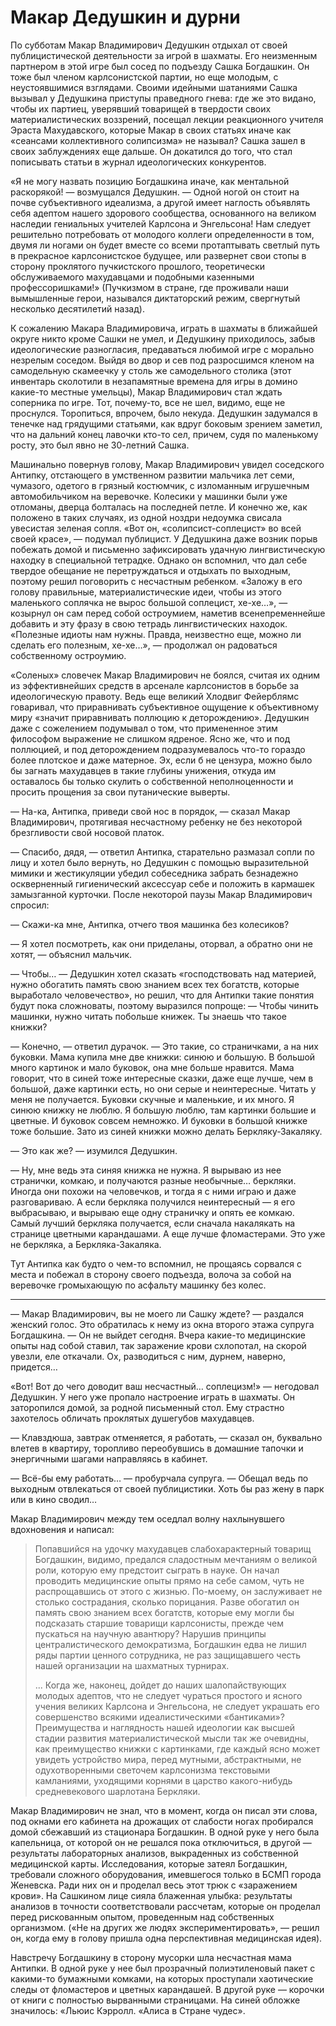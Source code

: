 # Макар Дедушкин и дурни

По субботам Макар Владимирович Дедушкин отдыхал от своей публицистической деятельности за игрой в шахматы. Его неизменным партнером в этой игре был сосед по подъезду Сашка Богдашкин. Он тоже был членом карлсонистской партии, но еще молодым, с неустоявшимися взглядами. Своими идейными шатаниями Сашка вызывал у Дедушкина приступы праведного гнева: где же это видано, чтобы их партиец, уверявший товарищей в твердости своих материалистических воззрений, посещал лекции реакционного учителя Эраста Махудавского, которые Макар в своих статьях иначе как «сеансами коллективного солипсизма» не называл? Сашка зашел в своих заблуждениях еще дальше. Он докатился до того, что стал пописывать статьи в журнал идеологических конкурентов. 

«Я не могу назвать позицию Богдашкина иначе, как ментальной раскорякой! — возмущался Дедушкин. — Одной ногой он стоит на почве субъективного идеализма, а другой имеет наглость объявлять себя адептом нашего здорового сообщества, основанного на великом наследии  гениальных учителей Карлсона и Энгельсона! Нам следует решительно потребовать от молодого коллеги определенности в том, двумя ли ногами он будет вместе со всеми протаптывать светлый путь в прекрасное карлсонистское будущее, или развернет свои стопы в сторону проклятого пучкистского прошлого, теоретически обслуживаемого махудавцами и подобными казенными профессоришками!» (Пучкизмом в стране, где проживали наши вымышленные герои, назывался диктаторский режим, свергнутый несколько десятилетий назад). 

К сожалению Макара Владимировича, играть в шахматы в ближайшей округе никто кроме Сашки не умел, и Дедушкину приходилось, забыв идеологические разногласия, предаваться любимой игре с морально незрелым соседом. Выйдя во двор и сев под разросшимся кленом на самодельную скамеечку у столь же самодельного столика  (этот инвентарь сколотили в незапамятные времена для игры в домино какие-то местные умельцы), Макар Владимирович стал ждать соперника по игре. Тот, почему-то, все не шел, видимо, еще не проснулся. Торопиться, впрочем, было некуда. Дедушкин задумался в тенечке над грядущими статьями, как вдруг боковым зрением заметил, что на дальний конец лавочки кто-то сел, причем, судя по маленькому росту, это был явно не 30-летний Сашка. 

Машинально повернув голову, Макар Владимирович увидел соседского Антипку, отстающего в умственном развитии мальчика лет семи, чумазого, одетого в грязный костюмчик, с изломанным игрушечным автомобильчиком на веревочке. Колесики у машинки были уже отломаны, дверца болталась на последней петле. И конечно же, как положено в таких случаях, из одной ноздри недоумка свисала увесистая зеленая сопля. «Вот он, «солипсист-соплецист» во всей своей красе», — подумал публицист. У Дедушкина даже возник порыв побежать домой и письменно зафиксировать удачную лингвистическую находку в специальной тетрадке. Однако он вспомнил, что дал себе твердое обещание не перетруждаться и отдыхать по выходным, поэтому решил поговорить с несчастным ребенком. «Заложу в его голову правильные, материалистические идеи, чтобы из этого маленького соплячка не вырос большой соплецист, хе-хе…», — козырнул он сам перед собой остроумием, наметив всенепременнейше добавить и эту фразу в свою тетрадь лингвистических находок. «Полезные идиоты нам нужны. Правда, неизвестно еще, можно ли сделать его полезным, хе-хе…», — продолжал он радоваться собственному остроумию. 

«Соленых» словечек Макар Владимирович не боялся, считая их одним из эффективнейших средств в арсенале карлсонистов в борьбе за идеологическую правоту. Ведь еще великий Хлодвиг Фейерблямс говаривал, что  приравнивать субъективное ощущение к объективному миру «значит приравнивать поллюцию к деторождению». Дедушкин даже с сожелением подумывал о том, что примененное этим философом выражение не слишком ядреное. Ясно же, что и под поллюцией, и под деторождением подразумевалось что-то гораздо более плотское и даже матерное. Эх, если б не цензура, можно было бы загнать махудавцев в такие глубины унижения, откуда им оставалось бы только скулить о собственной неполноценности и просить прощения за свои путанические выверты.

— На-ка, Антипка, приведи свой нос в порядок, — сказал Макар Владимирович, протягивая несчастному ребенку не без некоторой брезгливости свой носовой платок.

— Спасибо, дядя, — ответил Антипка, старательно размазал сопли по лицу и хотел было вернуть, но Дедушкин с помощью выразительной мимики и жестикуляции убедил собеседника забрать безнадежно оскверненный гигиенический аксессуар себе и положить в кармашек замызганной курточки. После некоторой паузы Макар Владимирович спросил:

— Скажи-ка мне, Антипка, отчего твоя машинка без колесиков?

— Я хотел посмотреть, как они приделаны, оторвал, а обратно они не хотят, — объяснил мальчик.

— Чтобы… — Дедушкин хотел сказать «господствовать над материей, нужно обогатить память свою знанием всех тех богатств, которые выработало человечество», но решил, что для Антипки такие понятия будут пока сложноваты, поэтому выразился попроще: — Чтобы чинить машинки, нужно читать побольше книжек. Ты знаешь что такое книжки?

— Конечно, — ответил дурачок. — Это такие, со страничками, а на них буковки. Мама купила мне две книжки: синюю и большую. В большой много картинок и мало буковок, она мне больше нравится. Мама говорит, что в синей тоже интересные сказки, даже еще лучше, чем в большой, даже картинки есть, но они серые и неинтересные. Читать у меня не получается. Буковки скучные и маленькие, и их много. Я синюю книжку не люблю. Я большую люблю, там картинки большие и цветные. И буковок совсем немножко. И буковки в большой книжке тоже большие. Зато из синей книжки можно делать Беркляку-Закаляку.

— Это как же? — изумился Дедушкин.

— Ну, мне ведь эта синяя книжка не нужна. Я вырываю из нее странички, комкаю, и получаются разные необычные… беркляки. Иногда они похожи на человечков, и тогда я с ними играю и даже разговариваю. А если беркляка получился неинтересный — я его выбрасываю, и вырываю еще одну страничку и опять ее комкаю. Самый лучший беркляка получается, если сначала накалякать на странице цветными карандашами. А еще лучше фломастерами. Это уже не  беркляка, а Беркляка-Закаляка.

Тут Антипка как будто о чем-то вспомнил, не прощаясь сорвался с места и побежал в сторону своего подъезда, волоча за собой на веревочке громыхающую по асфальту машинку без колес.

* * *

— Макар Владимирович, вы не моего ли Сашку ждете? — раздался женский голос. Это обратилась к нему из окна второго этажа супруга Богдашкина. — Он не выйдет сегодня. Вчера какие-то медицинские опыты над собой ставил, так заражение крови схлопотал, на скорой увезли, еле откачали. Ох, разводиться с ним, дурнем, наверно, придется…

«Вот! Вот до чего доводит ваш несчастный… соплецизм!» — негодовал Дедушкин. У него уже пропало настроение играть в шахматы. Он заторопился домой, за родной письменный стол. Ему страстно захотелось обличать проклятых душегубов махудавцев.

— Клавздюша, завтрак отменяется, я работать, — сказал он, буквально влетев в квартиру,  торопливо переобувшись в домашние тапочки и энергичными шагами направляясь в кабинет.

— Всё-бы ему работать… — пробурчала супруга. — Обещал ведь по выходным отвлекаться от своей публицистики. Хоть бы раз жену в парк или в кино сводил…

Макар Владимирович между тем оседлал волну нахлынувшего вдохновения и написал:

> Попавшийся на удочку махудавцев слабохарактерный товарищ Богдашкин, видимо, предался сладостным мечтаниям о великой роли, которую ему предстоит сыграть в науке. Он начал проводить медицинские опыты прямо на себе самом, чуть не распрощавшись от этого с жизнью. По-моему, он заслуживает не столько сострадания, сколько порицания. Разве обогатил он память свою знанием всех богатств, которые ему могли бы подсказать старшие товарищи карлсонисты, прежде чем пускаться на научную авантюру? Нарушив принципы централистического демократизма, Богдашкин едва не лишил ряды партии ценного сотрудника, не раз защищавшего честь нашей организации на шахматных турнирах.
>
> ...
> Когда же, наконец, дойдет до наших шалопайствующих молодых адептов, что не следует чураться простого и ясного учения великих Карлсона и Энгельсона, не следует украшать его совершенство всякими идеалистическими «бантиками»? Преимущества  и наглядность нашей идеологии как высшей стадии развития материалистической мысли так же очевидны, как преимущество книжки с картинками, где каждый ясно может увидеть устройство мира, перед мутными, абстрактными, не одухотворенными светочем карлсонизма текстовыми камланиями, уходящими корнями в царство какого-нибудь средневекового шарлотана Беркляки.

Макар Владимирович не знал, что в момент, когда он писал эти слова, под окнами его кабинета на дрожащих от слабости ногах пробирался домой сбежавший из стационара Богдашкин. В одной руке у него была капельница, от которой он не решался пока отключиться, в другой — результаты лабораторных анализов, выкраденных из собственной медицинской карты.  Исследования, которые затеял Богдашкин, требовали сложного оборудования, имевшегося только в БСМП города Женевска. Ради них он и проделал весь этот трюк с «заражением крови». На Сашкином лице сияла блаженная улыбка: результаты анализов в точности соответствовали рассчетам, которые он проделал перед рискованным опытом, проведенным над собственных организмом. («Не на других же людях экспериментировать», — решил он, когда ему в голову пришла одна перспективная медицинская идея).

Навстречу Богдашкину в сторону мусорки шла несчастная мама Антипки. В одной руке у нее был прозрачный полиэтиленовый пакет с какими-то бумажными комками, на которых проступали хаотические следы от фломастеров и цветных карандашей. В другой руке — корочки от книги с полностью вырванными страницами. На синей обложке значилось: «Льюис Кэрролл. «Алиса в Стране чудес».

